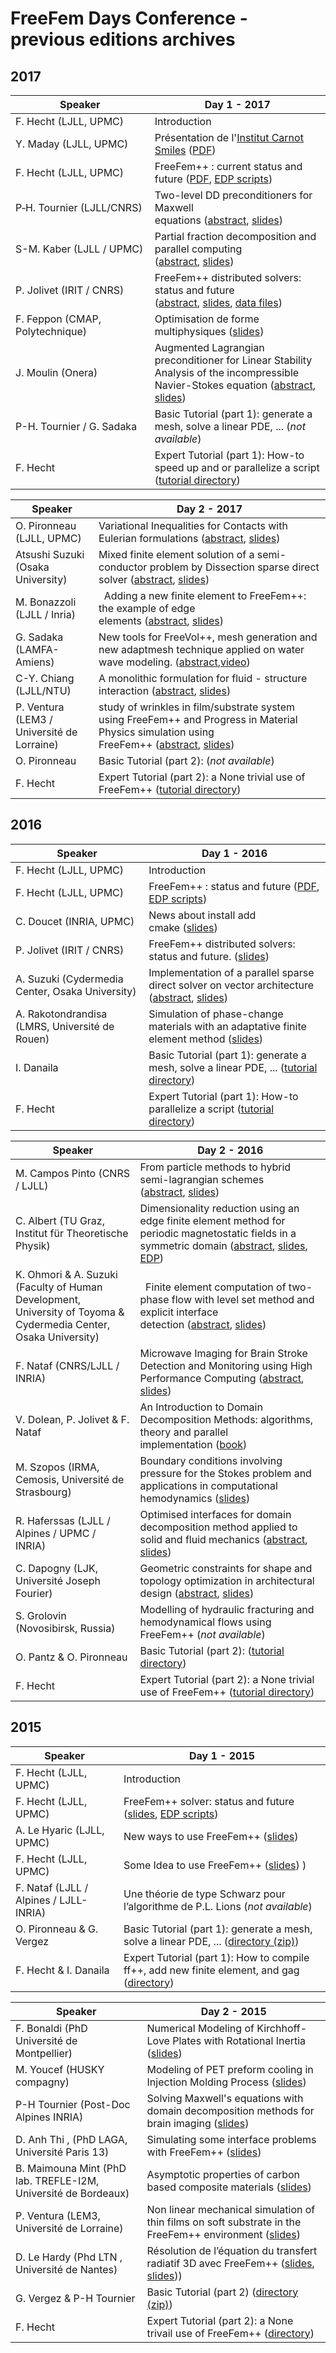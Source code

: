 # FreeFem Days Conference - previous editions archives

## 2017

|	Speaker	|	Day 1 - 2017	|
|	 ------------- 	|	 ------------- 	|
|	F. Hecht (LJLL, UPMC)	|	Introduction |
|	Y. Maday (LJLL, UPMC) 	|	Présentation de l'[Institut Carnot Smiles](http://www.carnot-smiles.fr/) ([PDF](https://github.com/FreeFem/FreeFem-days/blob/master/2017/pdf/YM.pdf))|
|	F. Hecht (LJLL, UPMC) 	|	FreeFem++ : current status and future ([PDF](https://github.com/FreeFem/FreeFem-days/blob/master/2017/FH/FH.pdf), [EDP scripts](https://github.com/FreeFem/FreeFem-days/tree/master/2017/FH/edp))	|
|	P&#x2011;H.&#160;Tournier (LJLL/CNRS)	|	Two-level DD preconditioners for Maxwell equations ([abstract](https://github.com/FreeFem/FreeFem-days/blob/master/2017/pdf/PHT.pdf), [slides](https://github.com/FreeFem/FreeFem-days/blob/master/2017/pdf/C-PHT.pdf)) |
|	S-M. Kaber (LJLL / UPMC)	|	Partial fraction decomposition and parallel computing ([abstract](https://github.com/FreeFem/FreeFem-days/blob/master/2017/pdf/SMK.pdf), [slides](https://github.com/FreeFem/FreeFem-days/blob/master/2017/pdf/C-SMK.pdf))	|
|	P. Jolivet (IRIT / CNRS)	|	FreeFem++ distributed solvers: status and future ([abstract](https://github.com/FreeFem/FreeFem-days/blob/master/2017/pdf/PJ.pdf), [slides](https://github.com/FreeFem/FreeFem-days/blob/master/2017/pdf/C-PJ.pdf), [data files](https://github.com/FreeFem/FreeFem-days/tree/master/2017/PJ))	|
|	F. Feppon (CMAP, Polytechnique)	|	Optimisation de forme multiphysiques ([slides](https://github.com/FreeFem/FreeFem-days/blob/master/2017/pdf/FF.pdf))	|
|	J. Moulin (Onera)	|	Augmented Lagrangian preconditioner for Linear Stability Analysis of the incompressible Navier-Stokes equation ([abstract](https://github.com/FreeFem/FreeFem-days/blob/master/2017/pdf/JM.pdf), [slides](https://github.com/FreeFem/FreeFem-days/blob/master/2017/pdf/C-JM.pdf))	|
|	P-H. Tournier / G. Sadaka	|	Basic Tutorial (part 1): generate a mesh, solve a linear PDE, ... (_not available_)	|
|	F. Hecht	|	Expert Tutorial (part 1): How-to speed up and or parallelize a script ([tutorial directory](https://github.com/FreeFem/FreeFem-days/tree/master/2017/Tuto-Expert))	|

|	Speaker	|	Day 2 - 2017	|
|	 ------------- 	|	 ------------- 	|
|	O. Pironneau (LJLL, UPMC)	|	Variational Inequalities for Contacts with Eulerian formulations ([abstract](https://github.com/FreeFem/FreeFem-days/blob/master/2017/pdf/OP.pdf), [slides](https://github.com/FreeFem/FreeFem-days/blob/master/2017/pdf/C-OP.pdf))	|
|	Atsushi Suzuki<br>(Osaka University)	|	Mixed finite element solution of a semi-conductor problem by Dissection sparse direct solver ([abstract](https://github.com/FreeFem/FreeFem-days/blob/master/2017/pdf/AS.pdf), [slides](https://github.com/FreeFem/FreeFem-days/blob/master/2017/pdf/C-AS.pdf))	|
|	M. Bonazzoli (LJLL / Inria)	|	  Adding a new finite element to FreeFem++: the example of edge elements ([abstract](https://github.com/FreeFem/FreeFem-days/blob/master/2017/pdf/MB.pdf), [slides](https://github.com/FreeFem/FreeFem-days/blob/master/2017/pdf/C-MB.pdf))	|
|	G. Sadaka<br>(LAMFA-Amiens)	|	New tools for FreeVol++, mesh generation and new adaptmesh technique applied on water wave modeling. ([abstract](https://github.com/FreeFem/FreeFem-days/blob/master/2017/pdf/GS.pdf),[video](https://github.com/FreeFem/FreeFem-days/blob/master/2017/pdf/GS.mp4))	|
|	C-Y. Chiang<br>(LJLL/NTU) 	|	A monolithic formulation for fluid - structure interaction ([abstract](https://github.com/FreeFem/FreeFem-days/blob/master/2017/pdf/CCY.pdf), [slides](https://github.com/FreeFem/FreeFem-days/blob/master/2017/pdf/C-CCY.pdf))	|
|	P. Ventura<br>(LEM3 / Université de Lorraine)  	|	study of wrinkles in film/substrate system using FreeFem++ and Progress in Material Physics simulation using FreeFem++ ([abstract](https://github.com/FreeFem/FreeFem-days/blob/master/2017/pdf/PV.pdf), [slides](https://github.com/FreeFem/FreeFem-days/blob/master/2017/pdf/C-PV.pdf))	|
|	O. Pironneau |	Basic Tutorial (part 2): (_not available_)	|
|	F. Hecht |	Expert Tutorial (part 2): a None trivial use of FreeFem++ ([tutorial directory](https://github.com/FreeFem/FreeFem-days/tree/master/2017/Tuto-Expert2)) |

## 2016

|	Speaker	|	Day 1 - 2016	|
|	 ------------- 	|	 ------------- 	|
|	F. Hecht (LJLL, UPMC)	|	Introduction |
|	F. Hecht (LJLL, UPMC) 	|	FreeFem++ : status and future ([PDF](https://github.com/FreeFem/FreeFem-days/blob/master/2016/FH/FH.pdf), [EDP scripts](https://github.com/FreeFem/FreeFem-days/tree/master/2016/FH/edp))	|
|	C. Doucet (INRIA, UPMC)	|	News about install add cmake ([slides](https://github.com/FreeFem/FreeFem-days/blob/master/2016/pdf/CDo.pdf)) |
|	P. Jolivet (IRIT / CNRS)	|	FreeFem++ distributed solvers: status and future. ([slides](https://github.com/FreeFem/FreeFem-days/blob/master/2016/pdf/PJ.pdf))	|
|	A. Suzuki (Cydermedia Center, Osaka University)	|	Implementation of a parallel sparse direct solver on vector architecture ([abstract](https://github.com/FreeFem/FreeFem-days/blob/master/2016/pdf/AS-A.pdf), [slides](https://github.com/FreeFem/FreeFem-days/blob/master/2016/pdf/AS.pdf))	|
|	A. Rakotondrandisa (LMRS, Université de Rouen)	|	Simulation of phase-change materials with an adaptative finite element method ([slides](https://github.com/FreeFem/FreeFem-days/blob/master/2016/pdf/AR.pdf))	|
|	I. Danaila	|	Basic Tutorial (part 1): generate a mesh, solve a linear PDE, ... ([tutorial directory](https://github.com/FreeFem/FreeFem-days/tree/master/2016/Tuto-Base))	|
|	F. Hecht	|	Expert Tutorial (part 1): How-to parallelize a script ([tutorial directory](https://github.com/FreeFem/FreeFem-days/tree/master/2016/Tuto-Expert))	|

|	Speaker	|	Day 2 - 2016	|
|	 ------------- 	|	 ------------- 	|
|	M. Campos Pinto (CNRS / LJLL)	|	From particle methods to hybrid semi-lagrangian schemes ([abstract](https://github.com/FreeFem/FreeFem-days/blob/master/2016/pdf/MCP-A.pdf), [slides](https://github.com/FreeFem/FreeFem-days/blob/master/2016/pdf/MCP.pdf))	|
|	C. Albert (TU Graz, Institut für Theoretische Physik)	|	Dimensionality reduction using an edge finite element method for periodic magnetostatic fields in a symmetric domain ([abstract](https://github.com/FreeFem/FreeFem-days/blob/master/2016/pdf/CA-A.pdf), [slides](https://github.com/FreeFem/FreeFem-days/blob/master/2016/pdf/CA.pdf), [EDP](https://github.com/FreeFem/FreeFem-days/blob/master/2016/edp/CA.edp))	|
|	K. Ohmori & A. Suzuki (Faculty of Human Development, University of Toyoma & Cydermedia Center, Osaka University)	|	  Finite element computation of two-phase flow with level set method and explicit interface detection ([abstract](https://github.com/FreeFem/FreeFem-days/blob/master/2016/pdf/AS-KO-A.pdf), [slides](https://github.com/FreeFem/FreeFem-days/blob/master/2016/pdf/AS-KO.pdf))	|
|	F. Nataf (CNRS/LJLL / INRIA)	|	Microwave Imaging for Brain Stroke Detection and Monitoring using High Performance Computing ([abstract](https://github.com/FreeFem/FreeFem-days/blob/master/2016/pdf/FN-A.pdf), [slides](https://github.com/FreeFem/FreeFem-days/blob/master/2016/pdf/FN.pdf))	|
|	V. Dolean, P. Jolivet & F. Nataf	|	An Introduction to Domain Decomposition Methods: algorithms, theory and parallel implementation ([book](https://www.ljll.math.upmc.fr/nataf/OT144DoleanJolivetNataf_full.pdf))	|
|	M. Szopos (IRMA, Cemosis, Université de Strasbourg)  	|	Boundary conditions involving pressure for the Stokes problem and applications in computational hemodynamics ([slides](https://github.com/FreeFem/FreeFem-days/blob/master/2016/pdf/MS.pdf))	|
|	R. Haferssas (LJLL / Alpines / UPMC / INRIA)  	|	Optimised interfaces for domain decomposition method applied to solid and fluid mechanics ([abstract](https://github.com/FreeFem/FreeFem-days/blob/master/2016/pdf/RH-A.pdf), [slides](https://github.com/FreeFem/FreeFem-days/blob/master/2016/pdf/RH.pdf))	|
|	C. Dapogny (LJK, Université Joseph Fourier)  	|	Geometric constraints for shape and topology optimization in architectural design ([abstract](https://github.com/FreeFem/FreeFem-days/blob/master/2016/pdf/CD-A.pdf), [slides](https://github.com/FreeFem/FreeFem-days/blob/master/2016/pdf/CD.pdf))	|
|	S. Grolovin (Novosibirsk, Russia)  	|	Modelling of hydraulic fracturing and hemodynamical flows using FreeFem++ (_not available_)	|
|	O. Pantz & O. Pironneau |	Basic Tutorial (part 2): ([tutorial directory](https://github.com/FreeFem/FreeFem-days/tree/master/2016/Tuto-Base-OP2))	|
|	F. Hecht |	Expert Tutorial (part 2): a None trivial use of FreeFem++ ([tutorial directory](https://github.com/FreeFem/FreeFem-days/tree/master/2016/Tuto-Expert2)) |

## 2015

|	Speaker	|	Day 1 - 2015	|
|	 ------------- 	|	 ------------- 	|
|	F. Hecht (LJLL, UPMC)	|	Introduction	|
|	F. Hecht (LJLL, UPMC)	| FreeFem++ solver: status  and future ([slides](https://github.com/FreeFem/FreeFem-days/blob/master/2015/pdf/Hecht.pdf), [EDP scripts](https://github.com/FreeFem/FreeFem-days/tree/master/2015/pdf/edp))	|
|	A. Le Hyaric (LJLL, UPMC)	|	New ways to use FreeFem++ ([slides](https://github.com/FreeFem/FreeFem-days/blob/master/2015/pdf/LeHyaric.pdf))	|
|	F. Hecht (LJLL, UPMC)	|	Some Idea to use FreeFem++ ([slides](https://github.com/FreeFem/FreeFem-days/blob/master/2015/pdf/Hecht.pdf)) )	|
|	F. Nataf (LJLL / Alpines / LJLL-INRIA)	|	Une théorie de type Schwarz pour l’algorithme de P.L. Lions (_not available_)	|
|	O. Pironneau & G. Vergez	|	Basic Tutorial (part 1): generate a mesh, solve a linear PDE, ... ([directory (zip)](https://github.com/FreeFem/FreeFem-days/blob/master/2015/Basic_tutorial.zip))	|
|	F. Hecht & I. Danaila	|	Expert Tutorial (part 1): How to compile ff++, add new finite element, and gag ([directory](https://github.com/FreeFem/FreeFem-days/blob/master/2015/expert-dir))	|
 
|	Speaker	|	Day 2 - 2015	|
|	 ------------- 	|	 ------------- 	|
|	F. Bonaldi (PhD Université de Montpellier)	|	Numerical Modeling of Kirchhoff-Love Plates with Rotational Inertia ([slides](https://github.com/FreeFem/FreeFem-days/blob/master/2015/pdf/Bonaldi_compressed.pdf))	|
|	M. Youcef (HUSKY compagny)	|	Modeling of PET preform cooling in Injection Molding Process ([slides](https://github.com/FreeFem/FreeFem-days/blob/master/2015/pdf/Youcef.pdf))	|
|	P-H Tournier (Post-Doc Alpines INRIA)	|	 Solving Maxwell's equations with domain decomposition methods for brain imaging ([slides](https://github.com/FreeFem/FreeFem-days/blob/master/2015/pdf/Tournier_compressed.pdf))	|
|	D. Anh Thi , (PhD LAGA, Université Paris 13)	|	Simulating some interface problems with FreeFem++ ([slides](https://github.com/FreeFem/FreeFem-days/blob/master/2015/pdf/Dinh.pdf))	|
|	B. Maimouna Mint (PhD lab. TREFLE-I2M, Université de Bordeaux)	|	Asymptotic properties of carbon based composite materials ([slides](https://github.com/FreeFem/FreeFem-days/blob/master/2015/pdf/Mint.pdf))	|
|	P. Ventura (LEM3, Université de Lorraine)	|	Non linear mechanical simulation of thin films on soft substrate in the FreeFem++ environment ([slides](https://github.com/FreeFem/FreeFem-days/blob/master/2015/pdf/Ventura.pdf))	|
|	D. Le Hardy (Phd LTN , Université de Nantes)	|	Résolution de l’équation du transfert radiatif 3D avec FreeFem++ ([slides](https://github.com/FreeFem/FreeFem-days/blob/master/2015/pdf/David.pdf), [slides](https://github.com/FreeFem/FreeFem-days/blob/master/2015/pdf/LeHardy.pdf)))	|
|	G. Vergez & P-H Tournier	|	Basic Tutorial (part 2) ([directory (zip)](https://github.com/FreeFem/FreeFem-days/blob/master/2015/Basic_tutorial.zip))	|
|	F. Hecht	|	Expert Tutorial (part 2):  a None trivail use of FreeFem++ ([directory](https://github.com/FreeFem/FreeFem-days/blob/master/2015/expert-dir))	|